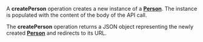 <a name="createPerson"></a>A **createPerson** operation creates a new instance of a <a href="#people">**Person**</a>. The instance is populated with the content of the body of the API call.

The **createPerson** operation returns a JSON object representing the newly created <a href="#people">**Person**</a> and redirects to its URL.
